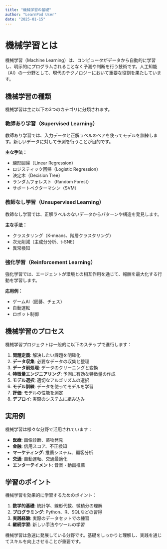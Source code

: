 ```yaml
---
title: "機械学習の基礎"
author: "LearnPod User"
date: "2025-01-15"
---
```


# 機械学習とは

機械学習（Machine Learning）は、コンピュータがデータから自動的に学習し、明示的にプログラムされることなく予測や判断を行う技術です。人工知能（AI）の一分野として、現代のテクノロジーにおいて重要な役割を果たしています。

## 機械学習の種類

機械学習は主に以下の3つのカテゴリに分類されます。

### 教師あり学習（Supervised Learning）

教師あり学習では、入力データと正解ラベルのペアを使ってモデルを訓練します。新しいデータに対して予測を行うことが目的です。

**主な手法：**
- 線形回帰（Linear Regression）
- ロジスティック回帰（Logistic Regression）
- 決定木（Decision Tree）
- ランダムフォレスト（Random Forest）
- サポートベクターマシン（SVM）

### 教師なし学習（Unsupervised Learning）

教師なし学習では、正解ラベルのないデータからパターンや構造を発見します。

**主な手法：**
- クラスタリング（K-means、階層クラスタリング）
- 次元削減（主成分分析、t-SNE）
- 異常検知

### 強化学習（Reinforcement Learning）

強化学習では、エージェントが環境との相互作用を通じて、報酬を最大化する行動を学習します。

**応用例：**
- ゲームAI（囲碁、チェス）
- 自動運転
- ロボット制御

## 機械学習のプロセス

機械学習プロジェクトは一般的に以下のステップで進行します：

1. **問題定義**: 解決したい課題を明確化
2. **データ収集**: 必要なデータの収集と整理
3. **データ前処理**: データのクリーニングと変換
4. **特徴量エンジニアリング**: 予測に有効な特徴量の作成
5. **モデル選択**: 適切なアルゴリズムの選択
6. **モデル訓練**: データを使ってモデルを学習
7. **評価**: モデルの性能を測定
8. **デプロイ**: 実際のシステムに組み込み

## 実用例

機械学習は様々な分野で活用されています：

- **医療**: 画像診断、薬物発見
- **金融**: 信用スコア、不正検知
- **マーケティング**: 推薦システム、顧客分析
- **交通**: 自動運転、交通最適化
- **エンターテイメント**: 音楽・動画推薦

## 学習のポイント

機械学習を効果的に学習するためのポイント：

1. **数学的基礎**: 統計学、線形代数、微積分の理解
2. **プログラミング**: Python、R、SQLなどの習得
3. **実践経験**: 実際のデータセットでの練習
4. **継続学習**: 新しい手法やツールの学習

機械学習は急速に発展している分野です。基礎をしっかりと理解し、実践を通じてスキルを向上させることが重要です。 